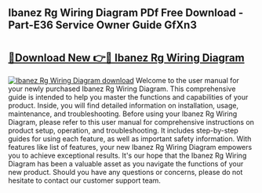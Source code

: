 ## Ibanez Rg Wiring Diagram PDf Free Download - Part-E36 Service Owner Guide GfXn3

# <h2><a href="http://dfpizct.blite.top/?on=Ibanez+Rg+Wiring+Diagram">🔗Download New 👉🔴 Ibanez Rg Wiring Diagram</a></h2>

[![Ibanez Rg Wiring Diagram download](https://i.imgur.com/lujVjoI.png)](http://dfpizct.blite.top/?on=Ibanez+Rg+Wiring+Diagram)
Welcome to the user manual for your newly purchased Ibanez Rg Wiring Diagram. This comprehensive guide is intended to help you master the functions and capabilities of your product. Inside, you will find detailed information on installation, usage, maintenance, and troubleshooting. Before using your Ibanez Rg Wiring Diagram, please refer to this user manual for comprehensive instructions on product setup, operation, and troubleshooting. It includes step-by-step guides for using each feature, as well as important safety information. With features like list of features, your new Ibanez Rg Wiring Diagram empowers you to achieve exceptional results. It's our hope that the Ibanez Rg Wiring Diagram has been a valuable asset as you navigate the functions of your new product. Should you have any questions or concerns, please do not hesitate to contact our customer support team.
